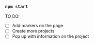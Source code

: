 
### `npm start`

TO DO:
-[ ] Add markers on the page
-[ ] Create more projects
-[ ] Pop up with information on the project